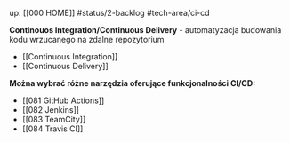 up: [[000 HOME]]
#status/2-backlog 
#tech-area/ci-cd 

**Continouos Integration/Continuous Delivery** - automatyzacja budowania kodu wrzucanego na zdalne repozytorium

- [[Continuous Integration]]
- [[Continuous Delivery]]

**Można wybrać różne narzędzia oferujące funkcjonalności CI/CD:**
- [[081 GitHub Actions]]
- [[082 Jenkins]]
- [[083 TeamCity]]
- [[084 Travis CI]]